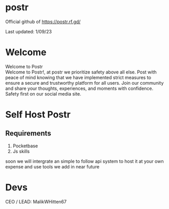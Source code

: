 # postr
Official github of https://postr.rf.gd/

Last updated: 1/09/23


# Welcome

Welcome to Postr
<br>
Welcome to Postr!, at postr we prioritize safety above all else. Post with peace of mind knowing that we have implemented strict measures to ensure a secure and trustworthy platform for all users. Join our community and share your thoughts, experiences, and moments with confidence. Safety first on our social media site.


# Self Host Postr

## Requirements

1. Pocketbase
2. Js skills

soon we will intergrate an simple to follow api system to host it at your own expense and use tools we add in near future



# Devs

CEO / LEAD: MalikWHitten67
